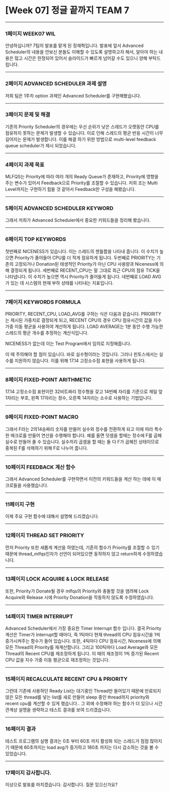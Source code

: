 # [Week 07] 정글 끝까지 TEAM 7


**********

### 1페이지 WEEK07 WIL

안녕하십니까? 7팀의 발표를 맡게 된 정재혁입니다.
발표에 앞서 Advanced Scheduler의 내용을 안보신 분들도 이해할 수 있도록 설명하고자 해서, 알아야 하는 내용은 많고 시간은 한정되어 있어서 슬라이드가 빠르게 넘어갈 수도 있으니 양해 부탁드립니다.

***********

### 2페이지 ADVANCED SCHEDULER 과제 설명

저희 팀은 1주차 option 과제인 Advanced Scheduler를 구현해봤습니다.

***********

### 3페이지 문제 및 해결

기존의 Priority Scheduler의 경우에는 우선 순위가 낮은 스레드가 오랫동안 CPU를 점유하지 못하는 문제가 발생할 수 있습니다. 이로 인해 스레드의 평균 반응 시간이 너무 길어지는 문제가 발생합니다. 이를 해결 하기 위한 방법으로 multi-level feedback queue scheduler가 제시 되었습니다.

***********

### 4페이지 과제 목표

MLFQS는 Priority에 따라 여러 개의 Ready Queue가 존재하고, Priority에 영향을 주는 변수가 있어서 Feedback으로 Priority를 조절할 수 있습니다.
저희 조는 Multi Level까지는 구현하기 힘들 것 같아서 Feedback만 구성을 해봤습니다.

************

### 5페이지 ADVANCED SCHEDULER KEYWORD

그래서 저희가 Advanced Scheduler에서 중요한 키워드들을 정리해 봤습니다.

************

### 6페이지 TOP KEYWORDS

첫번째로 NICENESS가 있습니다. 이는 스레드의 젠틀함을 나타내 줍니다. 이 수치가 높으면 Priority가 줄어들어 CPU를 더 적게 점유하게 됩니다.
두번째로 PRIORITY는 기존의 고정되거나 Donation된 태생적인 Priority가 아닌 CPU 사용량과 Niceness에 의해 결정되게 됩니다.
세번째로 RECENT_CPU는 말 그대로 최근 CPU의 점유 TICK을 나타냅니다. 이 수치가 높으면 역시 Priority가 줄어들게 됩니다.
네번째로 LOAD AVG가 있는 데 시스템의 현재 부하 상태를 나타내는 지표입니다.

************

### 7페이지 KEYWORDS FORMULA

PRIORITY, RECENT_CPU, LOAD_AVG를 구하는 식은 다음과 같습니다.
PRIORITY는 제시된 가중치로 결정되게 되고, RECENT CPU의 경우 CPU 점유시간의 값을 지수 가중 이동 평균을 사용하여 계산하게 됩니다. LOAD AVERAGE는 1분 동안 수행 가능한 스레드의 평균 개수를 추정하는 계산식입니다.

NICENESS가 없는데 이는 Test Program에서 임의로 지정해줍니다.

이 때 주의해야 할 점이 있습니다. 바로 실수형이라는 것입니다. 그러나 핀토스에서는 실수를 지원하지 않습니다. 이를 위해 17.14 고정소수점 표현을 사용하게 됩니다.

************

### 8페이지 FIXED-POINT ARITHMETIC

17.14 고정소수점 표현이란 32비트짜리 정수형을 갖고 14번째 자리를 기준으로 제일 앞 1자리는 부호, 왼쪽 17자리는 정수, 오른쪽 14자리는 소수로 사용하는 기법입니다. 

************

### 9페이지 FIXED-POINT MACRO

그래서 F라는 2의14승짜리 숫자를 만들어 실수와 정수를 전환하게 되고 이에 따라 특수한 매크로를 만들어 연산을 수행해야 합니다. 예를 들면 덧셈을 할때는 정수에 F를 곱해 실수로 만들어 줄 수 있습니다. 실수끼리 곱셈을 할 때는 둘 다 F가 곱해진 상태이므로 중복된 F를 삭제하기 위해 F로 나누어 줍니다.

************

### 10페이지 FEEDBACK 계산 함수

그래서 Advanced Scheduler를 구현하면서 이전의 키워드들을 계산 하는 데에 이 매크로들을 사용했습니다.

************

### 11페이지 구현

이제 주요 구현 함수에 대해서 설명해 드리겠습니다.

************

### 12페이지 THREAD SET PRIORITY

먼저 Priority 또한 새롭게 계산을 하였는데, 기존의 함수가 Priority를 조절할 수 있기 때문에 thread_mlfqs인자가 선언이 되어있으면 동작하지 않고 return하게 수정하였습니다.

************

### 13페이지 LOCK ACQUIRE & LOCK RELEASE

또한, Priority가 Donate될 경우 mlfqs의 Priority와 충돌할 것을 염려해 Lock Acquire와 Release 시에 Priority Donation을 작동하지 않도록 수정하였습니다.

************

### 14페이지 TIMER INTERRUPT

Advanced Scheduler에서 가장 중요한 Timer Interrupt 함수 입니다. 결국 Priority 계산은 Timer가 Interrupt할 때마다, 즉 1틱마다 현재 thread의 CPU 점유시간을 1씩 증가시켜주는 함수가 들어 있습니다. 또한, 4틱마다 CPU 점유시간, Niceness에 의해 모든 Thread의 Priority를 재계산합니다. 그리고 100틱마다 Load Average와 모든 Thread의 Recent CPU를 재조정하게 됩니다. 이 때의 재조정이 1씩 증가된 Recent CPU 값을 지수 가중 이동 평균으로 재조정하는 것입니다.

************

### 15페이지 RECALCULATE RECENT CPU & PRIORITY

그런데 기존에 사용하던 Ready List는 대기중인 Thread만 들어있기 때문에 만료되지 않은 모든 thread를 넣는 list를 새로 만들어 sleep 중인 thread까지 priority와 recent cpu를 계산할 수 있게 했습니다..
그 외에 수정해야 하는 함수가 더 있으나 시간 관계상 설명을 생략하고 테스트 결과를 보여 드리겠습니다.

************

### 16페이지 결과

테스트 프로그램의 실행 결과는 0초 부터 60초 까지 활성화 되는 스레드가 점점 많아지기 때문에 60초까지는 load avg가 증가하고 180초 까지는 다시 감소하는 것을 볼 수 있었습니다.

************

### 17페이지 감사합니다.

이상으로 발표를 마치겠습니다. 감사합니다. 질문 있으신가요?
